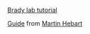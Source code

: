 [Brady lab tutorial](https://bradylab.ucsd.edu/ttt/)

[Guide](https://docs.google.com/document/d/17HgAWTeI6qZl8vzXzXXjQFKFTDcrR_ggbuP0eYqK2EE/edit) from [Martin Hebart](http://martin-hebart.de/) 
